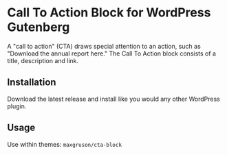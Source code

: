 # Call To Action Block for WordPress Gutenberg

A "call to action" (CTA) draws special attention to an action, such as "Download the annual report here." The Call To Action block consists of a title, description and link.

## Installation

Download the latest release and install like you would any other WordPress plugin.

## Usage

Use within themes: `maxgruson/cta-block`
